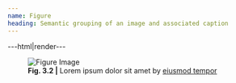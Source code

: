 ```yaml
---
name: Figure
heading: Semantic grouping of an image and associated caption
---
```


---html|render---

<figure itemscope itemtype="http://schema.org/ImageObject">
	<img src="https://placehold.it/1600x800" alt="Figure Image" itemprop="contentUrl">
	<figcaption itemprop="description">
		<b>Fig. 3.2 |</b> Lorem ipsum dolor sit amet by <a href="#">eiusmod tempor</a>
	</figcaption>
</figure>